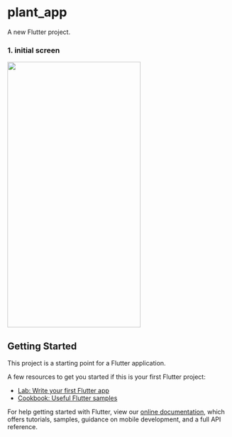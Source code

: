 # plant_app

A new Flutter project.

### 1. initial screen

<div>
<img width = "300" height="600" src="https://user-images.githubusercontent.com/59638467/103507931-9583a300-4ea3-11eb-9950-c515fcf14a1d.png">
<div>

## Getting Started

This project is a starting point for a Flutter application.

A few resources to get you started if this is your first Flutter project:

- [Lab: Write your first Flutter app](https://flutter.dev/docs/get-started/codelab)
- [Cookbook: Useful Flutter samples](https://flutter.dev/docs/cookbook)

For help getting started with Flutter, view our
[online documentation](https://flutter.dev/docs), which offers tutorials,
samples, guidance on mobile development, and a full API reference.
